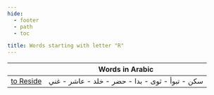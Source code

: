 ```yaml
---
hide:
  - footer
  - path
  - toc

title: Words starting with letter "R"
---
```


|  | Words in Arabic |
| ---- | ---- |
| [to Reside](../L/live.md) | سكن - تبوأ - ثوى - بدا - حضر - خلد - عاشر - غني |